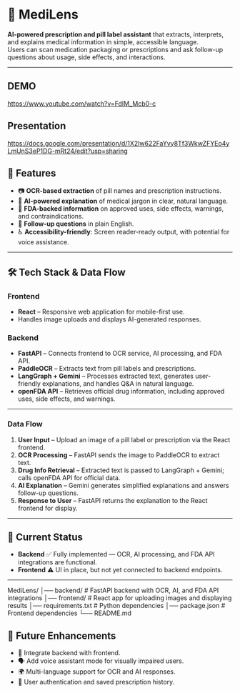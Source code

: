 # 💊 MediLens

**AI-powered prescription and pill label assistant** that extracts, interprets, and explains medical information in simple, accessible language.  
Users can scan medication packaging or prescriptions and ask follow-up questions about usage, side effects, and interactions.

---
## DEMO
https://www.youtube.com/watch?v=FdIM_Mcb0-c

## Presentation
https://docs.google.com/presentation/d/1X2lw622FaYvy8Tf3WkwZFYEo4yLmUnS3eP1DG-mRt24/edit?usp=sharing

## 🚀 Features
- 📷 **OCR-based extraction** of pill names and prescription instructions.
- 🤖 **AI-powered explanation** of medical jargon in clear, natural language.
- 💊 **FDA-backed information** on approved uses, side effects, warnings, and contraindications.
- 💬 **Follow-up questions** in plain English.
- ♿ **Accessibility-friendly**: Screen reader-ready output, with potential for voice assistance.

---

## 🛠 Tech Stack & Data Flow

### **Frontend**
- **React** – Responsive web application for mobile-first use.
- Handles image uploads and displays AI-generated responses.

### **Backend**
- **FastAPI** – Connects frontend to OCR service, AI processing, and FDA API.
- **PaddleOCR** – Extracts text from pill labels and prescriptions.
- **LangGraph + Gemini** – Processes extracted text, generates user-friendly explanations, and handles Q&A in natural language.
- **openFDA API** – Retrieves official drug information, including approved uses, side effects, and warnings.

---

### **Data Flow**
1. **User Input** – Upload an image of a pill label or prescription via the React frontend.
2. **OCR Processing** – FastAPI sends the image to PaddleOCR to extract text.
3. **Drug Info Retrieval** – Extracted text is passed to LangGraph + Gemini; calls openFDA API for official data.
4. **AI Explanation** – Gemini generates simplified explanations and answers follow-up questions.
5. **Response to User** – FastAPI returns the explanation to the React frontend for display.

---

## 📌 Current Status
- **Backend** ✅ Fully implemented — OCR, AI processing, and FDA API integrations are functional.
- **Frontend** ⚠️ UI in place, but not yet connected to backend endpoints.

---

MediLens/
│── backend/ # FastAPI backend with OCR, AI, and FDA API integrations
│── frontend/ # React app for uploading images and displaying results
│── requirements.txt # Python dependencies
│── package.json # Frontend dependencies
└── README.md

## 🔮 Future Enhancements
- 🔗 Integrate backend with frontend.
- 🗣 Add voice assistant mode for visually impaired users.
- 🌍 Multi-language support for OCR and AI responses.
- 🔐 User authentication and saved prescription history.


